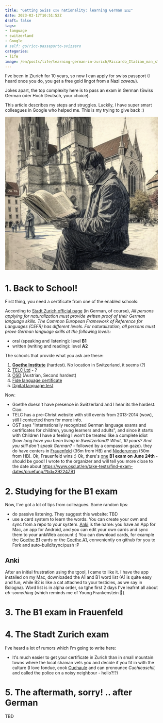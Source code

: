 ```yaml
---
title: "Getting Swiss 🇨🇭 nationality: learning German 🇩🇪"
date: 2023-02-17T10:51:52Z
draft: false
tags:
- language
- switzerland
- Google
# self: go/ricc-passaporto-svizzero
categories:
- life
image: /en/posts/life/learning-german-in-zurich/Riccardo_Italian_man_studying_on_a_German_spelling_book_in_front_of_Grossmunster.png
---
```


I've been in Ziurich for 10 years, so now I can apply for swiss passport (I heard once you do, you get a free gold lingot from a Nazi *caveau*).

Jokes apart, the top complexity here is to pass an exam in German (Swiss German oder Hoch Deutsch, your choice).

This article describes my steps and struggles. Luckily, I have super smart colleagues in Google who helped me. This is my trying to give back :)

![image](Riccardo_Italian_man_studying_on_a_German_spelling_book_in_front_of_Grossmunster.png)
<!--more-->


# 1. Back to School!

First thing, you need a certificate from one of the enabled schools:

According to [Stadt Zurich official page](https://www.stadt-zuerich.ch/portal/de/index/politik_u_recht/einbuergerungen/kenntnisse/sprachlicheanforderungen.html) (in German, of course), *All persons applying for naturalization must provide written proof of their German language skills. The Common European Framework of Reference for Languages ​​(CEFR) has different levels. For naturalization, all persons must prove German language skills at the following levels:*

* oral (speaking and listening): level **B1**
* written (writing and reading): level **A2**

The schools that provide what you ask are these:

1. [**Goethe Institute**](http://www.goethe.de/lrn/prj/pba/bes/gzb/deindex.html) (hardest). No location in Switzerland, it seems (?)
2. [TELC Ltd](https://www.telc.net/#section-0) - ?
3. [ÖSD](http://www.osd.at/) (Austrian, Second hardest)
4. [Fide language certificate](http://www.fide-service.ch/)
5. [Digital language test](https://www.digitalersprachtest.ch/)

Now:
* Goethe doesn't have presence in Switzerland and I hear its the hardest. Ciao.
* TELC has a pre-Christ website with still events from 2013-2014 (wow), still I contected them for more info.
* OST says "Internationally recognized German language exams and certificates for children, young learners and adults", and since it starts with Children I have a feeling I won't be treated like a complete idiot (*how long have you been living in Sweitzerland? What, 10 years? And you still don't speak German?* - followed by a compassion gaze). they do have centers in [Frauenfeld](https://www.google.com/maps/dir/Zurich+HB,+Bahnhofplatz,+Zurigo,+Svizzera/Frauenfeld,+Svizzera/@47.550191,8.9002971,13.83z/data=!4m14!4m13!1m5!1m1!1s0x47900a08cc0e6e41:0xf5c698b65f8c52a7!2m2!1d8.5403226!2d47.3778579!1m5!1m1!1s0x479a922b7ac416d5:0xabd5ea8c4a738dc7!2m2!1d8.8987541!2d47.5535997!3e3) (36m from HB) and [Niederurnen](https://www.google.com/maps/dir/Zurich+HB,+Bahnhofplatz,+Zurigo,+Svizzera/8867+Niederurnen,+Svizzera/@47.1837248,8.744133,11.39z/data=!4m14!4m13!1m5!1m1!1s0x47900a08cc0e6e41:0xf5c698b65f8c52a7!2m2!1d8.5403226!2d47.3778579!1m5!1m1!1s0x479acd0b21f91dfd:0x6eb928b1714053f3!2m2!1d9.0531505!2d47.125507!3e3) (50m from HB). Ok, Frauenfeld wins :) Ok, there's [one](https://www.osd.at/en/take-tests/find-exam-dates/?country=167&tests=00001100000&land=null&stadt=Frauenfeld&datefrom=01.06.2023&dateto=31.08.2023&centernr=null) **B1 exam on June 24th** - should be good! I wrote to the organizer and will tell you more close to the date about https://www.osd.at/en/take-tests/find-exam-dates/pruefung/?tid=29224ZB1

# 2. Studying for the B1 exam

Now, I've got a lot of tips from colleagues. Some random tips:

* do passive listening. They suggest this website: TBD
* use a card system to learn the words. You can create your own and sync from a repo to your system. [Anki](https://apps.ankiweb.net/) is the name: you have an App for Mac, an app for Android, and you can edit your own cards and sync them to your ankiWeb account :) You can download cards, for example the [Goethe B1](https://ankiweb.net/shared/info/1586166030) cards or the [Goethe A1](https://ankiweb.net/shared/info/1386119660), conveniently on github for you to Fork and auto-build/sync/push :P

## Anki

After an initial frustration using the tgool, I came to like it. I have the app installed on my Mac, downloaded the A1 and B1 word list (A1 is quite easy and fun, while B2 is like a cat attached to your testicles, as we say in Bologna). Word list is in alpha order, so tghe first 2 days I've leafrnt all about *ab-something* (which reminds me of Young Frankenstein 😬).

# 3. The B1 exam in Frauenfeld

# 4. The Stadt Zurich exam

I've heard a lot of rumors which I'm going to write here:

* It's much easier to get your certificate in Zurich than in small mountain towns where the local shaman vets you and decide if you fit in with the culture (I love fondue, cook [Cuchaule](https://cookidoo.ch/recipes/recipe/fr-CH/r434981) and can pronounce *Cuchicaschli*, and called the police on a noisy neighbour - hello?!?)

#  5. The aftermath, sorry! .. after German

TBD

